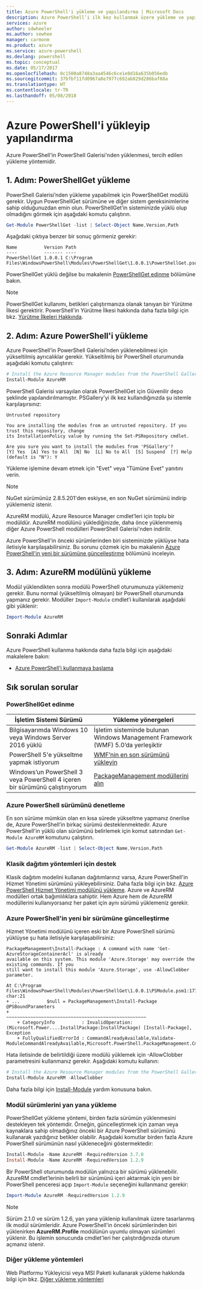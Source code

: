 ```yaml
---
title: Azure PowerShell'i yükleme ve yapılandırma | Microsoft Docs
description: Azure PowerShell’i ilk kez kullanmak üzere yükleme ve yapılandırma.
services: azure
author: sdwheeler
ms.author: sewhee
manager: carmonm
ms.product: azure
ms.service: azure-powershell
ms.devlang: powershell
ms.topic: conceptual
ms.date: 05/17/2017
ms.openlocfilehash: 0c1500a8748a3aa4546c6ce1e8d16a635b056edb
ms.sourcegitcommit: 37bfbf11fd0967a8e7977c692ab829d286baf88a
ms.translationtype: HT
ms.contentlocale: tr-TR
ms.lasthandoff: 05/08/2018
---
```

# <a name="install-and-configure-azure-powershell"></a>Azure PowerShell'i yükleyip yapılandırma

Azure PowerShell'in PowerShell Galerisi'nden yüklenmesi, tercih edilen yükleme yöntemidir.

## <a name="step-1-install-powershellget"></a>1. Adım: PowerShellGet yükleme

PowerShell Galerisi’nden yükleme yapabilmek için PowerShellGet modülü gerekir. Uygun PowerShellGet sürümüne ve diğer sistem gereksinimlerine sahip olduğunuzdan emin olun. PowerShellGet’in sisteminizde yüklü olup olmadığını görmek için aşağıdaki komutu çalıştırın.

```powershell
Get-Module PowerShellGet -list | Select-Object Name,Version,Path
```

Aşağıdaki çıktıya benzer bir sonuç görmeniz gerekir:

```
Name          Version Path
----          ------- ----
PowerShellGet 1.0.0.1 C:\Program Files\WindowsPowerShell\Modules\PowerShellGet\1.0.0.1\PowerShellGet.psd1
```

PowerShellGet yüklü değilse bu makalenin [PowerShellGet edinme](#how-to-get-powershellget) bölümüne bakın.

> [!NOTE]
> PowerShellGet kullanımı, betikleri çalıştırmanıza olanak tanıyan bir Yürütme İlkesi gerektirir. PowerShell'in Yürütme İlkesi hakkında daha fazla bilgi için bkz. [Yürütme İlkeleri Hakkında](https://msdn.microsoft.com/powershell/reference/5.1/microsoft.powershell.core/about/about_execution_policies).

## <a name="step-2-install-azure-powershell"></a>2. Adım: Azure PowerShell'i yükleme

Azure PowerShell’in PowerShell Galerisi’nden yüklenebilmesi için yükseltilmiş ayrıcalıklar gerekir. Yükseltilmiş bir PowerShell oturumunda aşağıdaki komutu çalıştırın:

```powershell
# Install the Azure Resource Manager modules from the PowerShell Gallery
Install-Module AzureRM
```

PowerShell Galerisi varsayılan olarak PowerShellGet için Güvenilir depo şeklinde yapılandırılmamıştır. PSGallery'yi ilk kez kullandığınızda şu istemle karşılaşırsınız:

```
Untrusted repository

You are installing the modules from an untrusted repository. If you trust this repository, change
its InstallationPolicy value by running the Set-PSRepository cmdlet.

Are you sure you want to install the modules from 'PSGallery'?
[Y] Yes  [A] Yes to All  [N] No  [L] No to All  [S] Suspend  [?] Help (default is "N"): Y
```

Yükleme işlemine devam etmek için "Evet" veya "Tümüne Evet" yanıtını verin.

> [!NOTE]
> NuGet sürümünüz 2.8.5.201'den eskiyse, en son NuGet sürümünü indirip yüklemeniz istenir.

AzureRM modülü, Azure Resource Manager cmdlet’leri için toplu bir modüldür. AzureRM modülünü yüklediğinizde, daha önce yüklenmemiş diğer Azure PowerShell modülleri PowerShell Galerisi'nden indirilir.

Azure PowerShell'in önceki sürümlerinden biri sisteminizde yüklüyse hata iletisiyle karşılaşabilirsiniz. Bu sorunu çözmek için bu makalenin [Azure PowerShell'in yeni bir sürümüne güncelleştirme](#update-azps) bölümünü inceleyin.

## <a name="step-3-load-the-azurerm-module"></a>3. Adım: AzureRM modülünü yükleme
Modül yüklendikten sonra modülü PowerShell oturumunuza yüklemeniz gerekir. Bunu normal (yükseltilmiş olmayan) bir PowerShell oturumunda yapmanız gerekir. Modüller `Import-Module` cmdlet’i kullanılarak aşağıdaki gibi yüklenir:

```powershell
Import-Module AzureRM
```

## <a name="next-steps"></a>Sonraki Adımlar

Azure PowerShell kullanma hakkında daha fazla bilgi için aşağıdaki makalelere bakın:

* [Azure PowerShell’i kullanmaya başlama](get-started-azureps.md)

## <a name="frequently-asked-questions"></a>Sık sorulan sorular

### <a name="how-to-get-powershellget"></a>PowerShellGet edinme

|İşletim Sistemi Sürümü|Yükleme yönergeleri|
|---|---|
|Bilgisayarımda Windows 10 veya Windows Server 2016 yüklü|İşletim sisteminde bulunan Windows Management Framework (WMF) 5.0’da yerleşiktir|
|PowerShell 5'e yükseltme yapmak istiyorum|[WMF’nin en son sürümünü yükleyin](https://www.microsoft.com/en-us/download/details.aspx?id=54616)|
|Windows’un PowerShell 3 veya PowerShell 4 içeren bir sürümünü çalıştırıyorum|[PackageManagement modüllerini alın](http://go.microsoft.com/fwlink/?LinkID=746217)|

<a id="helpmechoose"></a>
### <a name="checking-the-version-of-azure-powershell"></a>Azure PowerShell sürümünü denetleme

En son sürüme mümkün olan en kısa sürede yükseltme yapmanız önerilse de, Azure PowerShell’in birkaç sürümü desteklenmektedir. Azure PowerShell'in yüklü olan sürümünü belirlemek için komut satırından `Get-Module AzureRM` komutunu çalıştırın.

```powershell
Get-Module AzureRM -list | Select-Object Name,Version,Path
```

### <a name="support-for-classic-deployment-methods"></a>Klasik dağıtım yöntemleri için destek

Klasik dağıtım modelini kullanan dağıtımlarınız varsa, Azure PowerShell'in Hizmet Yönetimi sürümünü yükleyebilirsiniz. Daha fazla bilgi için bkz. [Azure PowerShell Hizmet Yönetimi modülünü yükleme](/powershell/azure/servicemanagement/install-azure-ps). Azure ve AzureRM modülleri ortak bağımlılıklara sahiptir. Hem Azure hem de AzureRM modüllerini kullanıyorsanız her paket için aynı sürümü yüklemeniz gerekir.

### <a id="update-azps"></a>Azure PowerShell'in yeni bir sürümüne güncelleştirme

Hizmet Yönetimi modülünü içeren eski bir Azure PowerShell sürümü yüklüyse şu hata iletisiyle karşılaşabilirsiniz:

```
PackageManagement\Install-Package : A command with name 'Get-AzureStorageContainerAcl' is already
available on this system. This module 'Azure.Storage' may override the existing commands. If you
still want to install this module 'Azure.Storage', use -AllowClobber parameter.

At C:\Program Files\WindowsPowerShell\Modules\PowerShellGet\1.0.0.1\PSModule.psm1:1772 char:21
+ ...          $null = PackageManagement\Install-Package @PSBoundParameters
+                      ~~~~~~~~~~~~~~~~~~~~~~~~~~~~~~~~~~~~~~~~~~~~~~~~~~~~
    + CategoryInfo          : InvalidOperation: (Microsoft.Power....InstallPackage:InstallPackage) [Install-Package], Exception
    + FullyQualifiedErrorId : CommandAlreadyAvailable,Validate-ModuleCommandAlreadyAvailable,Microsoft.PowerShell.PackageManagement.Cmdlets.InstallPackage
```

Hata iletisinde de belirtildiği üzere modülü yüklemek için -AllowClobber parametresini kullanmanız gerekir. Aşağıdaki komutu kullanın:

```powershell
# Install the Azure Resource Manager modules from the PowerShell Gallery
Install-Module AzureRM -AllowClobber
```

Daha fazla bilgi için [Install-Module](https://msdn.microsoft.com/powershell/reference/5.1/PowerShellGet/install-module) yardım konusuna bakın.

### <a name="installing-module-versions-side-by-side"></a>Modül sürümlerini yan yana yükleme

PowerShellGet yükleme yöntemi, birden fazla sürümün yüklenmesini destekleyen tek yöntemdir. Örneğin, güncelleştirmek için zaman veya kaynaklara sahip olmadığınız önceki bir Azure PowerShell sürümünü kullanarak yazdığınız betikler olabilir. Aşağıdaki komutlar birden fazla Azure PowerShell sürümünün nasıl yükleneceğini göstermektedir:

```powershell
Install-Module -Name AzureRM -RequiredVersion 3.7.0
Install-Module -Name AzureRM -RequiredVersion 1.2.9
```

Bir PowerShell oturumunda modülün yalnızca bir sürümü yüklenebilir. AzureRM cmdlet’lerinin belirli bir sürümünü içeri aktarmak için yeni bir PowerShell penceresi açıp `Import-Module` seçeneğini kullanmanız gerekir:

```powershell
Import-Module AzureRM -RequiredVersion 1.2.9
```

> [!NOTE]
> Sürüm 2.1.0 ve sürüm 1.2.6, yan yana yüklenip kullanılmak üzere tasarlanmış ilk modül sürümleridir. Azure PowerShell'in önceki sürümlerinden biri yüklenirken **AzureRM.Profile** modülünün uyumlu olmayan sürümleri yüklenir. Bu işlemin sonucunda cmdlet'leri her çalıştırdığınızda oturum açmanız istenir.

### <a name="other-installation-methods"></a>Diğer yükleme yöntemleri

Web Platformu Yükleyicisi veya MSI Paketi kullanarak yükleme hakkında bilgi için bkz. [Diğer yükleme yöntemleri](other-install.md)
